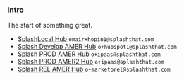 ### Intro
The start of something great.  

* [SplashLocal Hub](splashlocal.html) `omair+hopin1@splashthat.com`
* [Splash Develop AMER Hub](splashdevelopAMER.html) `o+hubspot1@splashthat.com`
* [Splash PROD AMER Hub](splashprodAMER.html) `o+ipaas@splashthat.com`
* [Splash PROD AMER2 Hub](splashprodAMER2.html) `o+ipaas@splashthat.com`
* [Splash REL AMER Hub](splashrelAMER.html) `o+marketorel@splashthat.com`
